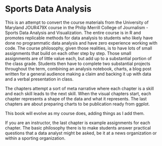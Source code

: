 # Sports Data Analysis

This is an attempt to convert the course materials from the University of Maryland JOUR479X course in the Philip Merrill College of Journalism - Sports Data Analysis and Visualization. The entire course is in R and promotes replicable methods for data analysis to students who likely have done no programmatic data analysis and have zero experience working with code. The course philosophy, given those realities, is to have lots of small assignments that build on each other step by step. Those small assignments are of little value each, but add up to a substantial portion of the class grade. Students then have to complete two substantial projects throughout the term, combining an analysis notebook, charts, a blog post written for a general audience making a claim and backing it up with data and a verbal presentation in class.

The chapters attempt a sort of meta narrative where each chapter is a skill and each skill leads to the next skill. When the visual chapters start, each chapter represents a shape of the data and what it represents. The last chapters are about preparing charts to be publication ready from ggplot.

This book will evolve as my course does, adding things as I add them.

If you are an instructor, the last chapter is example assignments for each chapter. The basic philosophy there is to make students answer practical questions that a data analyst might be asked, be it at a news organization or within a sporting organization.
